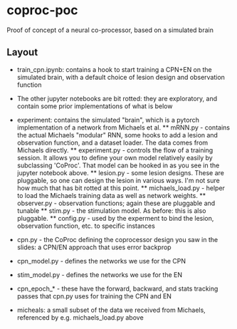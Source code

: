 # coproc-poc
Proof of concept of a neural co-processor, based on a simulated brain

## Layout

* train\_cpn.ipynb: contains a hook to start training a CPN+EN on the simulated brain, with a default choice of lesion design and observation function
* The other jupyter notebooks are bit rotted: they are exploratory, and contain some prior implementations of what is below

* experiment: contains the simulated "brain", which is a pytorch implementation of a network from Michaels et al.
** mRNN.py - contains the actual Michaels "modular" RNN, some hooks to add a lesion and observation function, and a dataset loader. The data comes from Michaels directly.
** experiment.py - controls the flow of a training session. It allows you to define your own model relatively easily by subclassing 'CoProc'. That model can be hooked in as you see  in the jupyter notebook above.
** lesion.py - some lesion designs. These are pluggable, so one can design the lesion in various ways. I'm not sure how much that has bit rotted at this point.
** michaels\_load.py - helper to load the Michaels training data as well as network weights.
** observer.py - observation functions; again these are pluggable and tunable
** stim.py - the stimulation model. As before: this is also pluggable.
** config.py - used by the experment to bind the lesion, observation function, etc. to specific instances

* cpn.py - the CoProc defining the coprocessor design you saw in the slides: a CPN/EN approach that uses error backprop
* cpn\_model.py - defines the networks we use for the CPN
* stim\_model.py - defines the networks we use for the EN
* cpn\_epoch\_\* - these have the forward, backward, and stats tracking passes that cpn.py uses for training the CPN and EN

* micheals: a small subset of the data we received from Michaels, referenced by e.g. michaels\_load.py above
